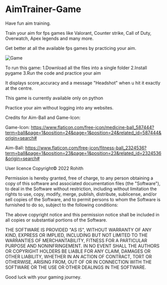 # AimTrainer-Game
Have fun aim training.

Train your aim for  fps games like Valorant, Counter strike, Call of Duty, Overwatch, Apex legends and many more.

Get better at all the available fps games by practicing your aim.

![Game](https://user-images.githubusercontent.com/82767839/148635616-8f5bc08a-3e8f-40c8-87d3-e47344a70867.png)




To run this game:
 1.Download all the files into a single folder
 2.Install pygame 
 3.Run the code and practice your aim
 
It displays score,accuracy and a message "Headshot" when u hit it exactly at the centre.

This game is currently available only on python 

Practice your aim without logging into any websites.

Credits for Aim-Ball and Game-Icon: 

   Game-Icon: https://www.flaticon.com/free-icon/medicine-ball_587444?term=ball&page=1&position=24&page=1&position=24&related_id=587444&origin=search#
   
   Aim-Ball: https://www.flaticon.com/free-icon/fitness-ball_2324536?term=ball&page=1&position=23&page=1&position=23&related_id=2324536&origin=search#
   
   
User licence Copyright© 2022 Rohith

Permission is hereby granted, free of charge, to any person obtaining a copy of this software and associated documentation files (the "Software"), to deal in the Software without restriction, including without limitation the rights to use, copy, modify, merge, publish, distribute, sublicense, and/or sell copies of the Software, and to permit persons to whom the Software is furnished to do so, subject to the following conditions:

The above copyright notice and this permission notice shall be included in all copies or substantial portions of the Software.

THE SOFTWARE IS PROVIDED "AS IS", WITHOUT WARRANTY OF ANY KIND, EXPRESS OR IMPLIED, INCLUDING BUT NOT LIMITED TO THE WARRANTIES OF MERCHANTABILITY, FITNESS FOR A PARTICULAR PURPOSE AND NONINFRINGEMENT. IN NO EVENT SHALL THE AUTHORS OR COPYRIGHT HOLDERS BE LIABLE FOR ANY CLAIM, DAMAGES OR OTHER LIABILITY, WHETHER IN AN ACTION OF CONTRACT, TORT OR OTHERWISE, ARISING FROM, OUT OF OR IN CONNECTION WITH THE SOFTWARE OR THE USE OR OTHER DEALINGS IN THE SOFTWARE.

Good luck with your gaming journey.
